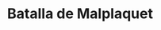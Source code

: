 ﻿---
title: "Batalla de Malplaquet"
permalink: periodes_813.html
layout: periode
dataInici: 1709-09-11
sidebar: periodes
pares:
  - 307:
    title: "Guerra de Sucesión Española"
    dataInici: "(1701)"
    dataFi: "(1715)"

fills:
jocsPrincipals:
jocsEscenaris:
jocsEpoca:
  - title: "Table Battles"
    bggId: 230650
    escenari: "Malplaquet"
    dataInici: 
    dataFi: 

  - title: "Marlborough's Battles: Ramillies and Malplaquet"
    bggId: 38824
    escenari: "Malplaquet"
    dataInici: 
    dataFi: 

jocsEpocaEscenaris:
---
